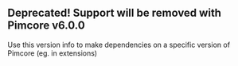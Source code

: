 


## Deprecated! Support will be removed with Pimcore v6.0.0

Use this version info to make dependencies on a specific version of Pimcore (eg. in extensions)

